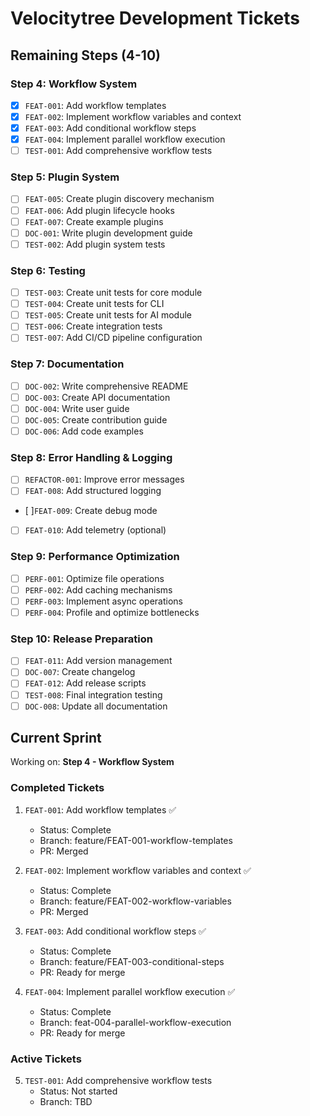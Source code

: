 # Velocitytree Development Tickets

## Remaining Steps (4-10)

### Step 4: Workflow System
- [x] `FEAT-001`: Add workflow templates
- [x] `FEAT-002`: Implement workflow variables and context
- [x] `FEAT-003`: Add conditional workflow steps
- [x] `FEAT-004`: Implement parallel workflow execution
- [ ] `TEST-001`: Add comprehensive workflow tests

### Step 5: Plugin System
- [ ] `FEAT-005`: Create plugin discovery mechanism
- [ ] `FEAT-006`: Add plugin lifecycle hooks
- [ ] `FEAT-007`: Create example plugins
- [ ] `DOC-001`: Write plugin development guide
- [ ] `TEST-002`: Add plugin system tests

### Step 6: Testing
- [ ] `TEST-003`: Create unit tests for core module
- [ ] `TEST-004`: Create unit tests for CLI
- [ ] `TEST-005`: Create unit tests for AI module
- [ ] `TEST-006`: Create integration tests
- [ ] `TEST-007`: Add CI/CD pipeline configuration

### Step 7: Documentation
- [ ] `DOC-002`: Write comprehensive README
- [ ] `DOC-003`: Create API documentation
- [ ] `DOC-004`: Write user guide
- [ ] `DOC-005`: Create contribution guide
- [ ] `DOC-006`: Add code examples

### Step 8: Error Handling & Logging
- [ ] `REFACTOR-001`: Improve error messages
- [ ] `FEAT-008`: Add structured logging
- [ ]`FEAT-009`: Create debug mode
- [ ] `FEAT-010`: Add telemetry (optional)

### Step 9: Performance Optimization
- [ ] `PERF-001`: Optimize file operations
- [ ] `PERF-002`: Add caching mechanisms
- [ ] `PERF-003`: Implement async operations
- [ ] `PERF-004`: Profile and optimize bottlenecks

### Step 10: Release Preparation
- [ ] `FEAT-011`: Add version management
- [ ] `DOC-007`: Create changelog
- [ ] `FEAT-012`: Add release scripts
- [ ] `TEST-008`: Final integration testing
- [ ] `DOC-008`: Update all documentation

## Current Sprint

Working on: **Step 4 - Workflow System**

### Completed Tickets
1. `FEAT-001`: Add workflow templates ✅
   - Status: Complete
   - Branch: feature/FEAT-001-workflow-templates
   - PR: Merged

2. `FEAT-002`: Implement workflow variables and context ✅
   - Status: Complete
   - Branch: feature/FEAT-002-workflow-variables
   - PR: Merged

3. `FEAT-003`: Add conditional workflow steps ✅
   - Status: Complete
   - Branch: feature/FEAT-003-conditional-steps
   - PR: Ready for merge

4. `FEAT-004`: Implement parallel workflow execution ✅
   - Status: Complete
   - Branch: feat-004-parallel-workflow-execution
   - PR: Ready for merge
   
### Active Tickets
5. `TEST-001`: Add comprehensive workflow tests
   - Status: Not started
   - Branch: TBD